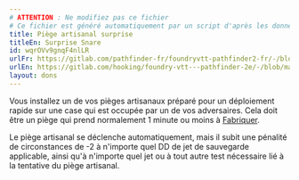 ```yaml
---
# ATTENTION : Ne modifiez pas ce fichier
# Ce fichier est généré automatiquement par un script d'après les données du module Foundry VTT officiel et de sa traduction
title: Piège artisanal surprise
titleEn: Surprise Snare
id: wqrOVv9gnqF4nlLR
urlFr: https://gitlab.com/pathfinder-fr/foundryvtt-pathfinder2-fr/-/blob/master/data/feats/wqrOVv9gnqF4nlLR.htm
urlEn: https://gitlab.com/hooking/foundry-vtt---pathfinder-2e/-/blob/master/packs/data/feats.db/surprise-snare.json
layout: dons
---
```

Vous installez un de vos pièges artisanaux préparé pour un déploiement rapide sur une case qui est occupée par un de vos adversaires. Cela doit être un piège qui prend normalement 1 minute ou moins à [Fabriquer](../actions/fabriquer.html).

Le piège artisanal se déclenche automatiquement, mais il subit une pénalité de circonstances de -2 à n'importe quel DD de jet de sauvegarde applicable, ainsi qu'à n'importe quel jet ou à tout autre test nécessaire lié à la tentative du piège artisanal.
